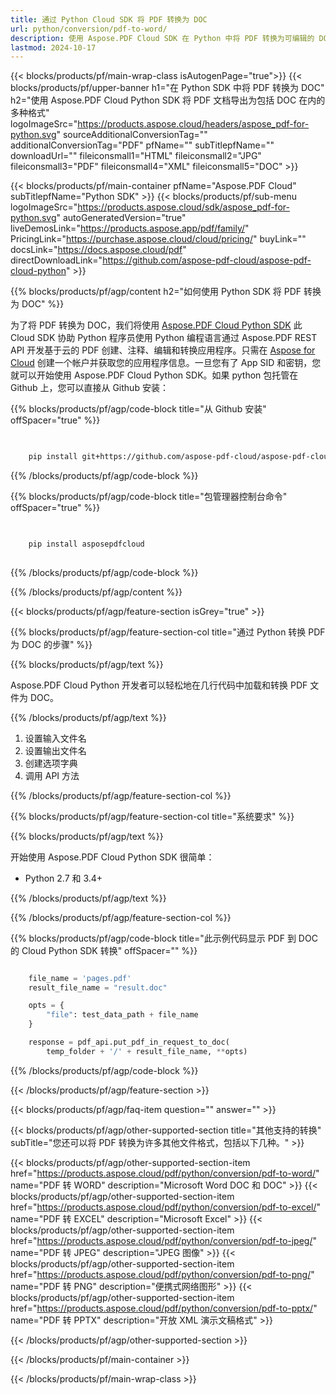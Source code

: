 ```yaml
---
title: 通过 Python Cloud SDK 将 PDF 转换为 DOC
url: python/conversion/pdf-to-word/
description: 使用 Aspose.PDF Cloud SDK 在 Python 中将 PDF 转换为可编辑的 DOCX 格式。实现轻松编辑和重用。
lastmod: 2024-10-17
---
```


{{< blocks/products/pf/main-wrap-class isAutogenPage="true">}}
{{< blocks/products/pf/upper-banner h1="在 Python SDK 中将 PDF 转换为 DOC" h2="使用 Aspose.PDF Cloud Python SDK 将 PDF 文档导出为包括 DOC 在内的多种格式" logoImageSrc="https://products.aspose.cloud/headers/aspose_pdf-for-python.svg" sourceAdditionalConversionTag="" additionalConversionTag="PDF" pfName="" subTitlepfName="" downloadUrl="" fileiconsmall1="HTML" fileiconsmall2="JPG" fileiconsmall3="PDF" fileiconsmall4="XML" fileiconsmall5="DOC" >}}

{{< blocks/products/pf/main-container pfName="Aspose.PDF Cloud" subTitlepfName="Python SDK" >}}
{{< blocks/products/pf/sub-menu logoImageSrc="https://products.aspose.cloud/sdk/aspose_pdf-for-python.svg"
autoGeneratedVersion="true"
liveDemosLink="https://products.aspose.app/pdf/family/" PricingLink="https://purchase.aspose.cloud/cloud/pricing/" buyLink="" docsLink="https://docs.aspose.cloud/pdf"  directDownloadLink="https://github.com/aspose-pdf-cloud/aspose-pdf-cloud-python" >}}

{{% blocks/products/pf/agp/content h2="如何使用 Python SDK 将 PDF 转换为 DOC" %}}

为了将 PDF 转换为 DOC，我们将使用
[Aspose.PDF Cloud Python SDK](https://products.aspose.cloud/pdf/python/)
此 Cloud SDK 协助 Python 程序员使用 Python 编程语言通过 Aspose.PDF REST API 开发基于云的 PDF 创建、注释、编辑和转换应用程序。只需在 [Aspose for Cloud](https://dashboard.aspose.cloud/#/apps) 创建一个帐户并获取您的应用程序信息。一旦您有了 App SID 和密钥，您就可以开始使用 Aspose.PDF Cloud Python SDK。如果 python 包托管在 Github 上，您可以直接从 Github 安装：

{{% blocks/products/pf/agp/code-block title="从 Github 安装" offSpacer="true" %}}

```bash

     
    pip install git+https://github.com/aspose-pdf-cloud/aspose-pdf-cloud-python.git


```

{{% /blocks/products/pf/agp/code-block %}}

{{% blocks/products/pf/agp/code-block title="包管理器控制台命令" offSpacer="true" %}}

```bash

     
    pip install asposepdfcloud
     

```

{{% /blocks/products/pf/agp/code-block %}}

{{% /blocks/products/pf/agp/content %}}

{{< blocks/products/pf/agp/feature-section isGrey="true" >}}

{{% blocks/products/pf/agp/feature-section-col title="通过 Python 转换 PDF 为 DOC 的步骤" %}}

{{% blocks/products/pf/agp/text %}}

Aspose.PDF Cloud Python 开发者可以轻松地在几行代码中加载和转换 PDF 文件为 DOC。

{{% /blocks/products/pf/agp/text %}}

1. 设置输入文件名
1. 设置输出文件名
1. 创建选项字典
1. 调用 API 方法

{{% /blocks/products/pf/agp/feature-section-col %}}

{{% blocks/products/pf/agp/feature-section-col title="系统要求" %}}

{{% blocks/products/pf/agp/text %}}

开始使用 Aspose.PDF Cloud Python SDK 很简单：

* Python 2.7 和 3.4+

{{% /blocks/products/pf/agp/text %}}

{{% /blocks/products/pf/agp/feature-section-col %}}

{{% blocks/products/pf/agp/code-block title="此示例代码显示 PDF 到 DOC 的 Cloud Python SDK 转换" offSpacer="" %}}

```python

    file_name = 'pages.pdf'
    result_file_name = "result.doc"

    opts = {
        "file": test_data_path + file_name
    }

    response = pdf_api.put_pdf_in_request_to_doc(
        temp_folder + '/' + result_file_name, **opts)
```

{{% /blocks/products/pf/agp/code-block %}}

{{< /blocks/products/pf/agp/feature-section >}}

{{< blocks/products/pf/agp/faq-item question="" answer="" >}}

{{< blocks/products/pf/agp/other-supported-section title="其他支持的转换" subTitle="您还可以将 PDF 转换为许多其他文件格式，包括以下几种。" >}}

{{< blocks/products/pf/agp/other-supported-section-item href="https://products.aspose.cloud/pdf/python/conversion/pdf-to-word/" name="PDF 转 WORD" description="Microsoft Word DOC 和 DOC" >}}
{{< blocks/products/pf/agp/other-supported-section-item href="https://products.aspose.cloud/pdf/python/conversion/pdf-to-excel/" name="PDF 转 EXCEL" description="Microsoft Excel" >}}
{{< blocks/products/pf/agp/other-supported-section-item href="https://products.aspose.cloud/pdf/python/conversion/pdf-to-jpeg/" name="PDF 转 JPEG" description="JPEG 图像" >}}
{{< blocks/products/pf/agp/other-supported-section-item href="https://products.aspose.cloud/pdf/python/conversion/pdf-to-png/" name="PDF 转 PNG" description="便携式网络图形" >}}
{{< blocks/products/pf/agp/other-supported-section-item href="https://products.aspose.cloud/pdf/python/conversion/pdf-to-pptx/" name="PDF 转 PPTX" description="开放 XML 演示文稿格式" >}}

{{< /blocks/products/pf/agp/other-supported-section >}}

{{< /blocks/products/pf/main-container >}}

{{< /blocks/products/pf/main-wrap-class >}}



